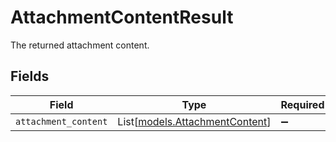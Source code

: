 # AttachmentContentResult

The returned attachment content.


## Fields

| Field                                                            | Type                                                             | Required                                                         | Description                                                      |
| ---------------------------------------------------------------- | ---------------------------------------------------------------- | ---------------------------------------------------------------- | ---------------------------------------------------------------- |
| `attachment_content`                                             | List[[models.AttachmentContent](../models/attachmentcontent.md)] | :heavy_minus_sign:                                               | N/A                                                              |